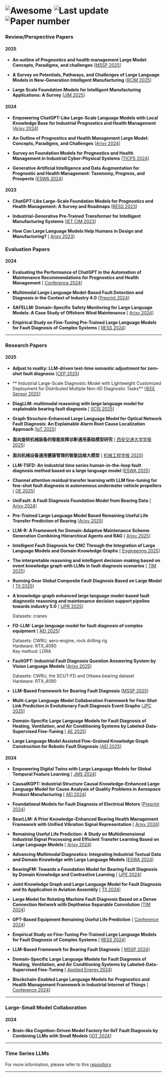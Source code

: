 
# ![Awesome](https://img.shields.io/badge/Awesome-Yes-brightgreen)  ![Last update](https://img.shields.io/badge/Last%20update-2025615-blue)  ![Paper number](https://img.shields.io/badge/Paper%20Number-42-orange)

### **Review/Perspective Papers**

#### 2025


- **An outline of Prognostics and health management Large Model: Concepts, Paradigms, and challenges**    [[MSSP 2025](https://www.sciencedirect.com/science/article/abs/pii/S088832702500384X)]

- **A Survey on Potentials, Pathways, and Challenges of Large Language Models in New-Generation Intelligent Manufacturing**   [[RCIM 2025](https://www.sciencedirect.com/science/article/pii/S0736584524001704)]

- **Large Scale Foundation Models for Intelligent Manufacturing Applications: A Survey**    [[JIM 2025](https://link.springer.com/article/10.1007/s10845-024-02536-7)]


#### 2024
- **Empowering ChatGPT-Like Large-Scale Language Models with Local Knowledge Base for Industrial Prognostics and Health Management**    [[Arixv 2024](https://arxiv.org/abs/2312.14945)]

- **An Outline of Prognostics and Health Management Large Model: Concepts, Paradigms, and Challenges**    [[Arixv 2024](https://arxiv.org/abs/2407.03374)]

- **Survey on Foundation Models for Prognostics and Health Management in Industrial Cyber-Physical Systems**    [[TICPS 2024](https://ieeexplore.ieee.org/abstract/document/10592003)]

- **Generative Artificial Intelligence and Data Augmentation for Prognostic and Health Management: Taxonomy, Progress, and Prospects**    [[ESWA 2024](https://www.sciencedirect.com/science/article/pii/S0957417424013782)]

#### 2023
- **ChatGPT-Like Large-Scale Foundation Models for Prognostics and Health Management: A Survey and Roadmaps**    [[RESS 2023](https://www.sciencedirect.com/science/article/abs/pii/S0951832023007640)]

- **Industrial-Generative Pre-Trained Transformer for Intelligent Manufacturing Systems**    [[IET CIM 2023](https://ietresearch.onlinelibrary.wiley.com/doi/full/10.1049/cim2.12078)]

- **How Can Large Language Models Help Humans in Design and Manufacturing?**   [ [Arixv 2023](https://arxiv.org/abs/2307.14377)]



### **Evaluation Papers**

#### 2024
- **Evaluating the Performance of ChatGPT in the Automation of Maintenance Recommendations for Prognostics and Health Management**  [  [Conference 2024](http://papers.phmsociety.org/index.php/phmconf/article/view/3487)]

- **Multimodal Large Language Model-Based Fault Detection and Diagnosis in the Context of Industry 4.0**    [[Preprint 2024](https://www.preprints.org/manuscript/202411.1036/v1)]

- **SAFELLM: Domain-Specific Safety Monitoring for Large Language Models: A Case Study of Offshore Wind Maintenance**   [ [Arixv 2024](https://arxiv.org/abs/2410.10852)]

- **Empirical Study on Fine-Tuning Pre-Trained Large Language Models for Fault Diagnosis of Complex Systems**   [ [RESS 2024](https://www.sciencedirect.com/science/article/pii/S095183202400454X)]

---

### **Research Papers**

#### 2025

- **Adjust to reality: LLM-driven test-time semantic adjustment for zero-shot fault diagnosis**   [[CEP 2025](https://www.sciencedirect.com/science/article/pii/S0967066125001698?fr=RR-2&ref=pdf_download&rr=94feb61a48b9dbbe#aep-article-footnote-id1)]


- ** Industrial Large-Scale Diagnostic Model with  Lightweight Customized Deployment for  Distributed Multiple Non-IID Diagnostic Tasks**   [[IEEE Sensor 2025](https://ieeexplore.ieee.org/abstract/document/11023071)]


- **DiagLLM: multimodal reasoning with large language model for explainable bearing fault diagnosis**  [ [SCIS 2025](https://link.springer.com/article/10.1007/s11432-024-4333-7)]


- **Graph Structure-Enhanced Large Language Model for Optical Network Fault Diagnosis: An Explainable  Alarm Root Cause Localization Approach**    [[IoT 2025](https://ieeexplore.ieee.org/abstract/document/11012654)]



- **面向旋转机械装备的智能故障诊断通用基础模型研究**   [ [西安交通大学学报 2025](https://kns.cnki.net/kcms2/article/abstract?v=HgkNOCd8VPhwifSKiyZY9RqgughynM-nYDrjgDU8zVrFe1PAWyHtcNnvGhaMUJGtBBEJ79fQRrCck2GhUIY52TdIKDkscfx2Fw2daoDHJgx-TmXleWBsTuy2dLMN-_Tlqfi9-qvKpTQ=&uniplatform=NZKPT&language=CHS)]

- **面向机械设备通用健康管理的智能运维大模型**   [ [机械工程学报 2025](https://kns.cnki.net/kcms2/article/abstract?v=HgkNOCd8VPhU8iP_26CSlKDnvoTETOCUaZTWIULG7GFtUW26GtbuUBlkgJtzjrIVljRaTfZiWK9wcLEUIgNjT2osPup_DTc66zdT9hIMu_Cblle9GRG3348qhIshVZj2F9mLUYXbiiWF6jzmdvB-xqHjL6TDGPUltw9gbgv_Z9w6ZOlBsPIBxQ==&uniplatform=NZKPT&language=CHS)]


- **LLM-TSFD: An industrial time series human-in-the-loop fault diagnosis method based on a large language model**    [[ESWA 2025](https://www.sciencedirect.com/science/article/abs/pii/S0957417424027283)]

- **Channel attention residual transfer learning with LLM fine-tuning for few-shot fault diagnosis in autonomous underwater vehicle propellers**   [ [OE 2025](https://www.sciencedirect.com/science/article/abs/pii/S0029801825009503)]

- **UniFault: A Fault Diagnosis Foundation Model from Bearing Data**   [ [Arixv 2024](https://arxiv.org/abs/2504.01373)]



- **Pre-Trained Large Language Model Based Remaining Useful Life Transfer Prediction of Bearing**    [[Arixv 2025](https://arxiv.org/abs/2501.07191)]

- **LLM-R: A Framework for Domain-Adaptive Maintenance Scheme Generation Combining Hierarchical Agents and RAG**   [ [Arixv 2025](https://arxiv.org/abs/2411.04476)]



- **Intelligent Fault Diagnosis for CNC Through the Integration of Large Language Models and Domain Knowledge Graphs**   [ [Engineering 2025](https://www.sciencedirect.com/science/article/pii/S2095809925001948?via%3Dihub)]


- **The interpretable reasoning and intelligent decision-making based on event knowledge graph with LLMs in fault diagnosis scenarios**   [ [TIM 2025](https://ieeexplore.ieee.org/abstract/document/10925425)]

- **Running Gear Global Composite Fault Diagnosis Based on Large Model**   [ [TII 2025](https://ieeexplore.ieee.org/abstract/document/10905034)]

- **A knowledge-graph enhanced large language model-based fault diagnostic reasoning and maintenance decision support pipeline towards industry 5.0**   [ [IJPR 2025](https://www.tandfonline.com/doi/epdf/10.1080/00207543.2025.2472298?needAccess=true)]

  Datasets: cranes

- **FD-LLM: Large language model for fault diagnosis of complex equipment**   [ [AEI 2025](https://www.sciencedirect.com/science/article/abs/pii/S1474034625001016)]

  Datasets: CWRU, aero-engine, rock drilling rig  
  Hardware: RTX_4090  
  Key method: LORA

- **FaultGPT: Industrial Fault Diagnosis Question Answering System by Vision Language Models**    [[Arixv 2025](https://arxiv.org/abs/2502.15481)]

  Datasets: CWRU, the SCUT-FD and Ottawa bearing dataset  
  Hardware: RTX_4090

- **LLM-Based Framework for Bearing Fault Diagnosis**    [[MSSP 2025](https://www.sciencedirect.com/science/article/pii/S0888327024010252)]

- **Multi-Large Language Model Collaboration Framework for Few-Shot Link Prediction in Evolutionary Fault Diagnosis Event Graphs**    [[JPC 2025](https://www.sciencedirect.com/science/article/pii/S0959152424001823)]

- **Domain-Specific Large Language Models for Fault Diagnosis of Heating, Ventilation, and Air Conditioning Systems by Labeled-Data-Supervised Fine-Tuning**   [ [AE 2025](https://www.sciencedirect.com/science/article/pii/S0306261924017616)]

- **Large Language Model Assisted Fine-Grained Knowledge Graph Construction for Robotic Fault Diagnosis**    [[AEI 2025](https://www.sciencedirect.com/science/article/pii/S1474034625000278)]

#### 2024
- **Empowering Digital Twins with Large Language Models for Global Temporal Feature Learning**  [  [JMS 2024](https://www.sciencedirect.com/science/article/pii/S0278612524000372)]

- **CausalKGPT: Industrial Structure Causal Knowledge-Enhanced Large Language Model for Cause Analysis of Quality Problems in Aerospace Product Manufacturing**   [ [AEI 2024](https://www.sciencedirect.com/science/article/pii/S1474034623004615)]

- **Foundational Models for Fault Diagnosis of Electrical Motors**    [[Preprint 2024](https://ieeexplore.ieee.org/abstract/document/10404206)]

- **BearLLM: A Prior Knowledge-Enhanced Bearing Health Management Framework with Unified Vibration Signal Representation**   [ [Arixv 2024](https://arxiv.org/abs/2408.11281)]

- **Remaining Useful Life Prediction: A Study on Multidimensional Industrial Signal Processing and Efficient Transfer Learning Based on Large Language Models**   [ [Arixv 2024](https://arxiv.org/abs/2410.03134)]

- **Advancing Multimodal Diagnostics: Integrating Industrial Textual Data and Domain Knowledge with Large Language Models**    [[ESWA 2024](https://www.sciencedirect.com/science/article/abs/pii/S0957417424014702)]

- **BearingFM: Towards a Foundation Model for Bearing Fault Diagnosis by Domain Knowledge and Contrastive Learning**   [ [IJPE 2024](https://www.sciencedirect.com/science/article/abs/pii/S0925527324001762)]

- **Joint Knowledge Graph and Large Language Model for Fault Diagnosis and Its Application in Aviation Assembly**   [ [TII 2024](https://ieeexplore.ieee.org/abstract/document/10463190)]

- **Large Model for Rotating Machine Fault Diagnosis Based on a Dense Connection Network with Depthwise Separable Convolution**    [[TIM 2024](https://ieeexplore.ieee.org/abstract/document/10520331)]

- **GPT-Based Equipment Remaining Useful Life Prediction**   [ [Conference 2024](https://dl.acm.org/doi/abs/10.1145/3674399.3674456)]

- **Empirical Study on Fine-Tuning Pre-Trained Large Language Models for Fault Diagnosis of Complex Systems**   [ [RESS 2024](https://www.sciencedirect.com/science/article/abs/pii/S095183202400454X)]

- **LLM-Based Framework for Bearing Fault Diagnosis**   [ [MSSP 2024](https://www.sciencedirect.com/science/article/abs/pii/S0888327024010252)]

- **Domain-Specific Large Language Models for Fault Diagnosis of Heating, Ventilation, and Air Conditioning Systems by Labeled-Data-Supervised Fine-Tuning**   [ [Applied Energy 2024](https://www.sciencedirect.com/science/article/pii/S0306261924017616)]

- **Blockchain-Enabled Large Language Models for Prognostics and Health Management Framework in Industrial Internet of Things**   [ [Conference 2024](https://scholar.google.com/scholar?cluster=7788854020561114751&hl=zh-CN&as_sdt=0,5)]

---

### **Large-Small Model Collaboration**

#### 2024
- **Brain-like Cognition-Driven Model Factory for IIoT Fault Diagnosis by Combining LLMs with Small Models**    [[IOT 2024](https://ieeexplore.ieee.org/abstract/document/10758839)]

---

### **Time Series LLMs**

For more information, please refer to this [repository](https://github.com/qingsongedu/Awesome-TimeSeries-SpatioTemporal-LM-LLM).

---

